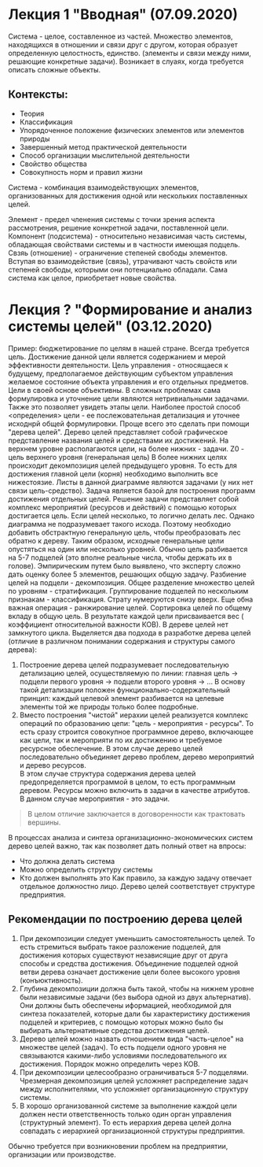 # Лекция 1 "Вводная" (07.09.2020)
Система - целое, составленное из частей. Множество элементов, находящихся в отношении и связи друг с другом, которая образует определенную целостность, единство. (элементы и связи между ними, решающие конкретные задачи).
Возникает в слуаях, когда требуется описать сложные объекты.  
## Контексты:  
* Теория
* Классификация
* Упорядоченное положение физических элементов или элементов природы
* Завершенный метод практической деятельности
* Способ организации мыслительной деятельности
* Свойство общества
* Совокупность норм и правил жизни
		
Система - комбинация взаимодействующих элементов, организованных для достижения одной или нескольких поставленных целей.
	
Элемент - предел членения системы с точки зрения аспекта рассмотрения, решение конкретной задачи, поставленной цели.
Компонент (подсистема) - относительно независимая часть системы, обладающая свойствами системы и в частности имеющая подцель.
Свзяь (отношение) - ограничение степеней свободы элементов. Вступая во взаимодействие (связь), утрачивают часть свойств или степеней свободы, которыми они потенциально обладали. Сама система как целое, приобретает новые свойства.

# Лекция ? "Формирование и анализ системы целей" (03.12.2020)
Пример: бюджетирование по целям в нашей стране.
Всегда требуется цель. Достижение данной цели является содержанием и мерой эффективности деятельности.
Цель управления - относящаеся к будущему, предполагаемое действующим субъектом управления желаемое состояние объекта управления и его отдельных предметов. Цели в своей основе объективны. 
В сложных проблемах сама формулировка и уточнение цели являются нетривиальными задачами. Также это позволяет увидеть этапы цели. Наиболее простой способ <определения> цели - ее послежовательная детализация и уточнее исходнрй общей формулировки.
Проще всего это сделать при помощи "дерева целей".
Дерево целей представляет собой графическое представление названия целей и средствами их достижений. На верхнем уровне располагаются цели, на более нижних - задачи.
Z0 - цель верхнего уровня (генеральная цель)
В более нижних целях происходит декомпозиция целей предыдущего уровня. То есть для достижения главной цели (корня) необходимо выполнить все нижестоязие. Листы в данной диаграмме являются задачами (у них нет связи цель-средство). Задача является базой для построения программ достижения отдельных целей. Решение задачи представляет собой комплекс мероприятий (ресурсов и действий) с помощью которых достигается цель.
Если целей несколько, то логично делать лес. Однако диаграмма не подразумевает такого исхода. Поэтому необходио добавить обстрактную генеральную цель, чтобы преобразовать лес обратно к дереву. Таким образом, исходные генеральные цели опустяться на один или несколько уровней.
Обычно цель разбивается на 5-7 подцелей (это вполне реальные числа, чтобы держать их в голове). Эмпирическим путем было выявлено, что эксперту сложно дать оценку более 5 элементов, решающих общую задачу.
Разбиение целей на подцели - декомпозиция. Общее разделение множество целей по уровням - стратификация. Группирование подцелей по нескольким признакам - классификация. Страту нумеруются снизу вверх.
Еще обна важная операция - ранжирование целей. Сортировка целей по общему вкладу в общую цель. В результате каждой цели присваивается вес ( коэффициент относительной важности КОВ).
В дереве целей нет замкнутого цикла. 
Выделяется два подхода в разработке дерева целей (отличие в различном понимании содержания и структуры самого дерева):
1. Построение дерева целей подразумевает последовательную детализацию целей, осуществляемую по линии: главная цель -> подцели первого уровня -> подцели второго уровня -> ... В основу такой детализации положен функционально-содержательный принцип: каждый целевой элемент разбивается на целевые элементы той же природы только более подробные.
2. Вместо построения "чистой" иерахии целей реализуется комплекс операций по образованию цепи: "цель - мероприятия - ресурсы". То есть сразу строится совокупное программное дерево, включающее как цели, так и мероприяти по их достижению и требуемое ресурсное обеспечение. В этом случае дерево целей последовательно объединяет дерево проблем, дерево мероприятий и дерево ресурсов.  
В этом случае структура содержания дерева целей предопределяется программой в целом, то есть программным деревом. Ресурсы можно включить в задачи в качестве атрибутов. В данном случае мероприятия - это задачи.  
> В целом отличие заключается в договоренности как трактовать вершины.

В процессах анализа и синтеза организационно-экономических систем дерево целей важно, так как позволяет дать полный ответ на впросы:
- Что должна делать система
- Можно определить структуру системы
- Кто должен выполнять это
Как правило, за каждую задачу отвечает отдельное должностно лицо. Дерево целей соответствует структуре предприятия.
## Рекомендации по построению дерева целей
1. При декомпозиции следует уменьшить самостоятельность целей.  То есть стремиться выбрать такое разложение подцелей, для достижения которых существуют независящие друг от друга способы и средства достижения. Объединение подцелей одной ветви дерева означает достижение цели более высокого уровня (конъюктивность).
2. Глубина декомпозиции должна быть такой, чтобы на нижнем уровне были независимые задачи (без выбора одной из двух альтернатив). Они должны быть обеспечены иформацией, необходимой для синтеза показателей, которые дали бы характеристику достижения подцелей и критериев, с помощью которых можно было бы выбирать альтернативные средства достижения целей. 
3. Дерево целей можно назвать отношением вида "часть-целое" на множестве целей (задач). То есть подцели  одного уровня не связываются какими-либо условиями последовательного их достижения. Порядок можно определить через КОВ.
4. При декомпозиции целесообразно ограничиваться 5-7 подцелями. Чрезмерная декомпозиция целей усложняет распределение задач между исполнителями, что усложняет организационную структуру системы.
5. В хорошо организованной системе за выполнение каждой цели должен нести ответственность только один орган управления (структурный элемент). То есть иерархия дерева целей долна совпадать с иерархией организационной структуры предприятия.

Обычно требуется при возникновении проблем на предприятии, организации или производстве.
 
<!--stackedit_data:
eyJoaXN0b3J5IjpbLTExMTI3NjU3OTcsMTE2MTI2ODcwNSwxNj
kyNDIxMjg3LDE1NjY4NzY4NSwtMTQ1Mzg1NTg5Ml19
-->